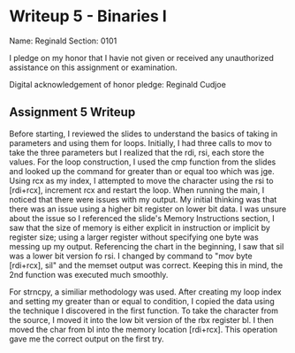 Writeup 5 - Binaries I
======

Name: Reginald 
Section: 0101

I pledge on my honor that I havie not given or received any unauthorized assistance on this assignment or examination.

Digital acknowledgement of honor pledge: Reginald Cudjoe

## Assignment 5 Writeup

Before starting, I reviewed the slides to understand the basics of taking in parameters and using them for loops. Initially, I had three calls to mov to take the three parameters but I realized that the rdi, rsi, each store the values. For the loop construction, I used the cmp function from the slides and looked up the command for greater than or equal too which was jge. Using rcx as my index, I attempted to move the character using the rsi to [rdi+rcx], increment rcx and restart the loop. When running the main, I noticed that there were issues with my output. My initial thinking was that there was an issue using a higher bit register on lower bit data. I was unsure about the issue so I referenced the slide's Memory Instructions section, I saw that the size of memory is either explicit in instruction or implicit by register size; using a larger register without specifying one byte was messing up my output. Referencing the chart in the beginning, I saw that sil was a lower bit version fo rsi. I changed by command to "mov byte [rdi+rcx], sil" and the memset output was correct. Keeping this in mind, the 2nd function was executed much smoothly.

For strncpy, a similiar methodology was used. After creating my loop index and setting my greater than or equal to condition, I copied the data using the technique I discovered in the first function. To take the character from the source, I moved it into the low bit version of the rbx register bl. I then moved the char from bl into the memory location [rdi+rcx]. This operation gave me the correct output on the first try.  
